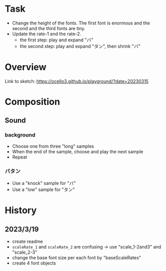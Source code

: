 # Task
- Change the height of the fonts. The first font is enormous and the second and the third fonts are tiny.
- Update the rate-1 and the rate-2.
	- the first step: play and expand "バ"
	- the second step: play and expand "タン", then shrink "バ"

# Overview
Link to sketch: https://ocello3.github.io/playground/?date=20230315

# Composition


## Sound
### background
- Choose one from three "long" samples
- When the end of the sample, choose and play the next sample
- Repeat

### バタン
- Use a "knock" sample for "バ"
- Use a "low" sample for "タン"

# History
## 2023/3/19
- create readme
- `scaleRate_1` and `scaleRate_2` are confusing -> use "scale_1-2and3" and "scale_2-3"
- change the base font size per each font by "baseScaleRates"
- create 4 font objects


